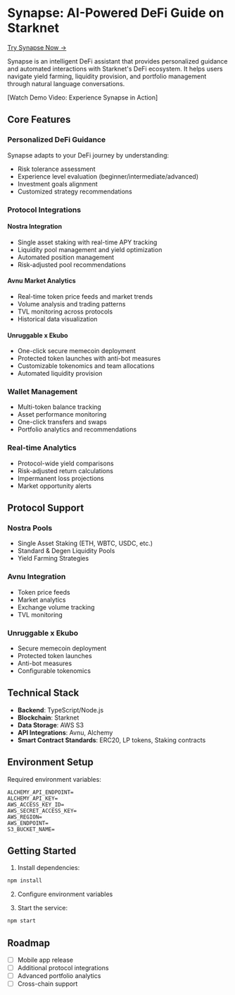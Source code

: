 # Synapse: AI-Powered DeFi Guide on Starknet

[Try Synapse Now →](https://synapse-amber.vercel.app/)

Synapse is an intelligent DeFi assistant that provides personalized guidance and automated interactions with Starknet's DeFi ecosystem. It helps users navigate yield farming, liquidity provision, and portfolio management through natural language conversations.

[Watch Demo Video: Experience Synapse in Action]

## Core Features

### Personalized DeFi Guidance
Synapse adapts to your DeFi journey by understanding:
- Risk tolerance assessment
- Experience level evaluation (beginner/intermediate/advanced)
- Investment goals alignment
- Customized strategy recommendations

### Protocol Integrations

#### Nostra Integration
- Single asset staking with real-time APY tracking
- Liquidity pool management and yield optimization
- Automated position management
- Risk-adjusted pool recommendations

#### Avnu Market Analytics
- Real-time token price feeds and market trends
- Volume analysis and trading patterns
- TVL monitoring across protocols
- Historical data visualization

#### Unruggable x Ekubo
- One-click secure memecoin deployment
- Protected token launches with anti-bot measures
- Customizable tokenomics and team allocations
- Automated liquidity provision

### Wallet Management
- Multi-token balance tracking
- Asset performance monitoring
- One-click transfers and swaps
- Portfolio analytics and recommendations

### Real-time Analytics
- Protocol-wide yield comparisons
- Risk-adjusted return calculations
- Impermanent loss projections
- Market opportunity alerts

## Protocol Support

### Nostra Pools
- Single Asset Staking (ETH, WBTC, USDC, etc.)
- Standard & Degen Liquidity Pools
- Yield Farming Strategies

### Avnu Integration
- Token price feeds
- Market analytics
- Exchange volume tracking
- TVL monitoring

### Unruggable x Ekubo
- Secure memecoin deployment
- Protected token launches
- Anti-bot measures
- Configurable tokenomics

## Technical Stack

- **Backend**: TypeScript/Node.js
- **Blockchain**: Starknet
- **Data Storage**: AWS S3
- **API Integrations**: Avnu, Alchemy
- **Smart Contract Standards**: ERC20, LP tokens, Staking contracts

## Environment Setup

Required environment variables:
```env
ALCHEMY_API_ENDPOINT=
ALCHEMY_API_KEY=
AWS_ACCESS_KEY_ID=
AWS_SECRET_ACCESS_KEY=
AWS_REGION=
AWS_ENDPOINT=
S3_BUCKET_NAME=
```

## Getting Started

1. Install dependencies:
```bash
npm install
```

2. Configure environment variables

3. Start the service:
```bash
npm start
```

## Roadmap

- [ ] Mobile app release
- [ ] Additional protocol integrations
- [ ] Advanced portfolio analytics
- [ ] Cross-chain support